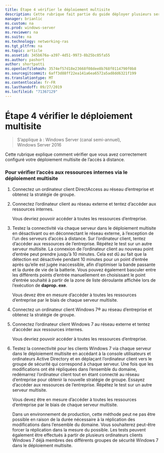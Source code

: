```yaml
---
title: Étape 4 vérifier le déploiement multisite
description: Cette rubrique fait partie du guide déployer plusieurs serveurs d’accès à distance dans un déploiement multisite dans Windows Server 2016.
manager: brianlic
ms.custom: na
ms.prod: windows-server
ms.reviewer: na
ms.suite: na
ms.technology: networking-ras
ms.tgt_pltfrm: na
ms.topic: article
ms.assetid: 345b676a-a397-4d51-9973-8b25bc05fa55
ms.author: pashort
author: shortpatti
ms.openlocfilehash: 3574ef57d18e23668f08dee8b768f0114790f0b8
ms.sourcegitcommit: 6aff3d88ff22ea141a6ea6572a5ad8dd6321f199
ms.translationtype: MT
ms.contentlocale: fr-FR
ms.lasthandoff: 09/27/2019
ms.locfileid: "71367129"
---
```

# <a name="step-4-verify-the-multisite-deployment"></a>Étape 4 vérifier le déploiement multisite

>S’applique à : Windows Server (canal semi-annuel), Windows Server 2016

Cette rubrique explique comment vérifier que vous avez correctement configuré votre déploiement multisite de l’accès à distance.  
  
### <a name="to-verify-access-to-internal-resources-through-the-multisite-deployment"></a>Pour vérifier l’accès aux ressources internes via le déploiement multisite  
  
1.  Connectez un ordinateur client DirectAccess au réseau d’entreprise et obtenez la stratégie de groupe.  
  
2.  Connectez l’ordinateur client au réseau externe et tentez d’accéder aux ressources internes.  
  
    Vous devriez pouvoir accéder à toutes les ressources d’entreprise.  
  
3.  Testez la connectivité via chaque serveur dans le déploiement multisite en désactivant ou en déconnectant le réseau externe, à l’exception de l’un des serveurs d’accès à distance. Sur l’ordinateur client, tentez d’accéder aux ressources de l’entreprise. Répétez le test sur un autre serveur multisite. La connexion de l’ordinateur client au nouveau point d’entrée peut prendre jusqu’à 10 minutes. Cela est dû au fait que la détection est désactivée pendant 10 minutes pour un point d’entrée après qu’elle est jugée inaccessible, afin d’optimiser la bande passante et la durée de vie de la batterie. Vous pouvez également basculer entre les différents points d’entrée manuellement en choisissant le point d’entrée souhaité à partir de la zone de liste déroulante affichée lors de l’exécution de **daprop. exe**.  
  
    Vous devez être en mesure d’accéder à toutes les ressources d’entreprise par le biais de chaque serveur multisite.  
  
4.  Connectez un ordinateur client Windows 7&reg; au réseau d’entreprise et obtenez la stratégie de groupe.  
  
5.  Connectez l’ordinateur client Windows 7 au réseau externe et tentez d’accéder aux ressources internes.  
  
    Vous devriez pouvoir accéder à toutes les ressources d’entreprise.  
  
6.  Testez la connectivité pour les clients Windows 7 via chaque serveur dans le déploiement multisite en accédant à la console utilisateurs et ordinateurs Active Directory et en déplaçant l’ordinateur client vers le groupe de sécurité qui correspond à chaque serveur. Une fois que les modifications ont été répliquées dans l’ensemble du domaine, redémarrez l’ordinateur client tout en étant connecté au réseau d’entreprise pour obtenir la nouvelle stratégie de groupe. Essayez d’accéder aux ressources de l’entreprise. Répétez le test sur un autre serveur multisite.  
  
    Vous devez être en mesure d’accéder à toutes les ressources d’entreprise par le biais de chaque serveur multisite.  
  
    Dans un environnement de production, cette méthode peut ne pas être possible en raison de la durée nécessaire à la réplication des modifications dans l’ensemble du domaine. Vous souhaiterez peut-être forcer la réplication dans la mesure du possible. Les tests peuvent également être effectués à partir de plusieurs ordinateurs clients Windows 7 déjà membres des différents groupes de sécurité Windows 7 dans le déploiement multisite.  
  


